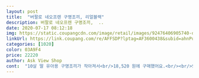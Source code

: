 ```yaml
---
layout: post 
title:  "버팔로 네오프렌 구명조끼, 리얼블랙" 
description: 버팔로 네오프렌 구명조끼,  ..
date: 2020-07-17 08:12:18 
img: https://static.coupangcdn.com/image/retail/images/92476406905740-dde90dae-708d-4e8f-9cb0-7cf340417749.jpg 
linkUrl: https://link.coupang.com/re/AFFSDP?lptag=AF3600438&subid=ahnPublicAsk&pageKey=88536258&itemId=277039027&vendorItemId=3737517957&traceid=V0-113-ef572cf3a4c247bd 
categories: [1020] 
color: 03A9F4 
price: 22220 
author: Ask View Shop 
cont:  "10살 딸 유아용 구명조끼가 작아져서<br/>18,520 원에 구매했어요.<br/><br/>S사이즈는 그냥 스카이블루가 품절이라 팜 무늬가 있는 걸로 선택했는데 한 눈에 누나꺼랑 구분 돼서 오히려 더 좋네요 M사이즈는 엄마인 제가 입어봐도 불편하지 않고 잘 뜨더라구요 둘 다 아이 몸에 맞춰서 버클들을 많이 조여줬더니 끈이 길게 삐져 나와서 좀 거추장스러워 했지만 그거 말고는 물에도 잘 뜨고 크게 불편한 점 없다고 하고 좋아해서 만족합니다 워터파크에서도 바다에서 신나게 놀았어요!!<br/>갖고 있던 구명 조끼가 작아졌는데 아이 둘 다 파란색을 좋아하고 상품평도 좋아서 선택했어요<br/>구매해서 가지고 있는게 오래사용하고 좋더라구요.<br/><br/>남아 7세  키 120 몸무게 21  S사이즈 착용<br/>네오프렌 소재가 더 좋은지는 잘 모르겠는데<br/>대여해서 입으면 찝찝하기도 하고<br/>딱 맞게도 입고 풀어서 헐렁하게도 입을 수 있어요.<br/><br/>로켓으로 급하게 주문해서 필요할때<br/>만족합니다.<br/><br/>물놀이가서 몇번만 입으면 대여료 나오지요.<br/><br/>버팔로 정품 네오프렌 구명조끼 팜레드<br/>사이즈 고민했는데 스몰 잘 맞구요.<br/><br/>새로 구매해줬어요.<br/><br/>여아 9세 키 140  몸무게 26  M사이즈 착용<br/>옆에 벨트로 조절이 가능해서<br/>오늘 물놀이와서 입고 잘 놀았답니다.<br/><br/>오늘 잘 입고 놀았으니<br/>잘 썼습니다.<br/><br/>주말 워터파크 관계로 온 식구 구명조끼 구매하면서 몇백원 저렴한 재포장 제품이 있길래  샀습니다.<br/> 재포장 제품도 재검수 한다고 했는데 두번씩이나 불량이 왔네요... <br/>뒷쪽에 붙어있어야 할 가랭이 사이로 연결하는 끈이 떨어져 있었구요.<br/> 제조년도도 18년 4월 입디다... <br/>곰팡이 냄새도 나고 해서 반품하고, 두번째 받은 것도 끈 튿어져 있고.<br/>.<br/> 색도 누가 섰던 것처럼 바래있고.<br/>.<br/>이것도 재포장 제품... <br/>그냥 쓰려고 30분 넘게 바느질 했습니다.<br/><br/>첫번째 사진이 L사이즈, 요 제품(키162, 몸무게52)이고, 나머진 반품한 제품이랑, 두 번째 재포장 제품 입니다.<br/> 바느질이 서툴러 삐뚤빼뚤하네요ㅋ<br/>쿠팡에선 재포장 제품은 후기를 남기지 못하게 돼있네요... <br/>그래서 8천원 더 준 새 제품에 후기 같이 남깁니다... <br/>내장제 보시면 이 가격은 너무 비싸단 생각뿐이 안드네요.<br/><br/>" 
---
```

